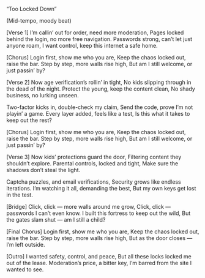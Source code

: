 “Too Locked Down”

(Mid-tempo, moody beat)

[Verse 1]
I’m callin’ out for order, need more moderation,
Pages locked behind the login, no more free navigation.
Passwords strong, can’t let just anyone roam,
I want control, keep this internet a safe home.

[Chorus]
Login first, show me who you are,
Keep the chaos locked out, raise the bar.
Step by step, more walls rise high,
But am I still welcome, or just passin’ by?

[Verse 2]
Now age verification’s rollin’ in tight,
No kids slipping through in the dead of the night.
Protect the young, keep the content clean,
No shady business, no lurking unseen.

Two-factor kicks in, double-check my claim,
Send the code, prove I’m not playin’ a game.
Every layer added, feels like a test,
Is this what it takes to keep out the rest?

[Chorus]
Login first, show me who you are,
Keep the chaos locked out, raise the bar.
Step by step, more walls rise high,
But am I still welcome, or just passin’ by?

[Verse 3]
Now kids’ protections guard the door,
Filtering content they shouldn’t explore.
Parental controls, locked and tight,
Make sure the shadows don’t steal the light.

Captcha puzzles, and email verifications,
Security grows like endless iterations.
I’m watching it all, demanding the best,
But my own keys get lost in the test.

[Bridge]
Click, click — more walls around me grow,
Click, click — passwords I can’t even know.
I built this fortress to keep out the wild,
But the gates slam shut — am I still a child?

[Final Chorus]
Login first, show me who you are,
Keep the chaos locked out, raise the bar.
Step by step, more walls rise high,
But as the door closes — I’m left outside.

[Outro]
I wanted safety, control, and peace,
But all these locks locked me out of the lease.
Moderation’s price, a bitter key,
I’m barred from the site I wanted to see.
